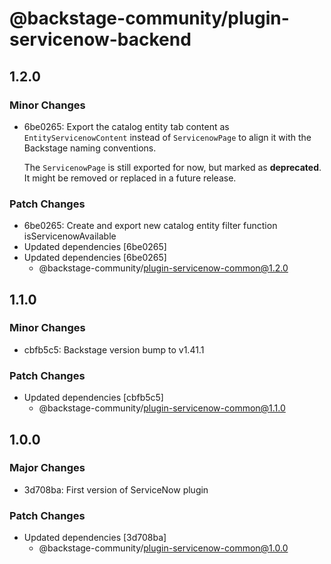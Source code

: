 # @backstage-community/plugin-servicenow-backend

## 1.2.0

### Minor Changes

- 6be0265: Export the catalog entity tab content as `EntityServicenowContent` instead of `ServicenowPage` to align it with the Backstage naming conventions.

  The `ServicenowPage` is still exported for now, but marked as **deprecated**. It might be removed or replaced in a future release.

### Patch Changes

- 6be0265: Create and export new catalog entity filter function isServicenowAvailable
- Updated dependencies [6be0265]
- Updated dependencies [6be0265]
  - @backstage-community/plugin-servicenow-common@1.2.0

## 1.1.0

### Minor Changes

- cbfb5c5: Backstage version bump to v1.41.1

### Patch Changes

- Updated dependencies [cbfb5c5]
  - @backstage-community/plugin-servicenow-common@1.1.0

## 1.0.0

### Major Changes

- 3d708ba: First version of ServiceNow plugin

### Patch Changes

- Updated dependencies [3d708ba]
  - @backstage-community/plugin-servicenow-common@1.0.0
